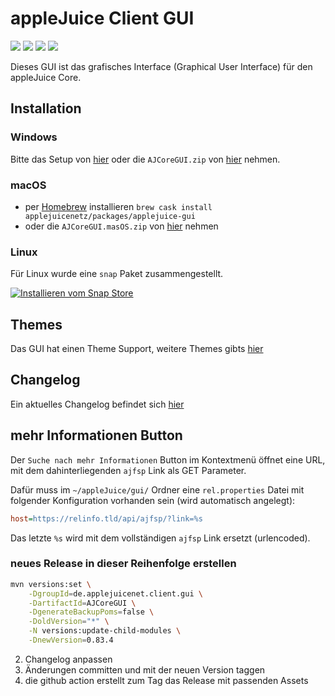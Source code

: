 # appleJuice Client GUI

![](https://img.shields.io/github/license/applejuicenetz/gui-java.svg)
![](https://img.shields.io/github/release/applejuicenetz/gui-java.svg)
![](https://img.shields.io/github/downloads/applejuicenetz/setup/total)
![](https://github.com/applejuicenetz/gui-java/workflows/release/badge.svg)

Dieses GUI ist das grafisches Interface (Graphical User Interface) für den appleJuice Core.

## Installation

### Windows

Bitte das Setup von [hier](https://github.com/applejuicenetz/setup/releases) oder die `AJCoreGUI.zip` von [hier](https://github.com/applejuicenetz/gui-java/releases) nehmen.

### macOS

- per [Homebrew](https://brew.sh) installieren `brew cask install applejuicenetz/packages/applejuice-gui`
- oder die `AJCoreGUI.masOS.zip` von [hier](https://github.com/applejuicenetz/gui-java/releases) nehmen

### Linux

Für Linux wurde eine `snap` Paket zusammengestellt.

[![Installieren vom Snap Store](https://snapcraft.io/static/images/badges/de/snap-store-white.svg)](https://snapcraft.io/applejuice-gui)

## Themes

Das GUI hat einen Theme Support, weitere Themes gibts [hier](https://github.com/l2fprod/javootoo.com/tree/master/plaf/skinlf/themepacks)

## Changelog

Ein aktuelles Changelog befindet sich [hier](CHANGELOG.md)

## mehr Informationen Button

Der `Suche nach mehr Informationen` Button im Kontextmenü öffnet eine URL, mit dem dahinterliegenden `ajfsp` Link als GET Parameter.

Dafür muss im `~/appleJuice/gui/` Ordner eine `rel.properties` Datei mit folgender Konfiguration vorhanden sein (wird automatisch angelegt):

```ini
host=https://relinfo.tld/api/ajfsp/?link=%s
```

Das letzte `%s` wird mit dem vollständigen `ajfsp` Link ersetzt (urlencoded).

### neues Release in dieser Reihenfolge erstellen

```bash
mvn versions:set \
    -DgroupId=de.applejuicenet.client.gui \
    -DartifactId=AJCoreGUI \
    -DgenerateBackupPoms=false \
    -DoldVersion="*" \
    -N versions:update-child-modules \
    -DnewVersion=0.83.4
```

2. Changelog anpassen
3. Änderungen committen und mit der neuen Version taggen
4. die github action erstellt zum Tag das Release mit passenden Assets
